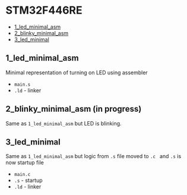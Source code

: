 # STM32F446RE
- [1_led_minimal_asm](#1_led_minimal_asm)
- [2_blinky_minimal_asm](#2_blinky_minimal_asm)
- [3_led_minimal](#3_led_minimal)

## 1_led_minimal_asm
Minimal representation of turning on LED using assembler
- `main.s`
- `.ld` - linker

## 2_blinky_minimal_asm (in progress)
Same as `1_led_minimal_asm` but LED is blinking.

## 3_led_minimal
Same as `1_led_minimal_asm` but logic from `.s` file moved to `.c ` and `.s` is now startup file
- `main.c`
- `.s` - startup
- `.ld` - linker